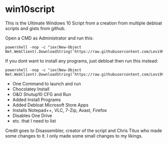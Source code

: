 # win10script
This is the Ultimate Windows 10 Script from a creation from multiple debloat scripts and gists from github.

Open a CMD as Administrator and run this:
```
powershell -nop -c "iex(New-Object Net.WebClient).DownloadString('https://raw.githubusercontent.com/Levi990e/win10script/master/win10debloat.ps1')"
```
If you dont want to install any programs, just debloat then run this instead:
```
powershell -nop -c "iex(New-Object Net.WebClient).DownloadString('https://raw.githubusercontent.com/Levi990e/win10script/master/win10debloat2.ps1')"
```

- One Command to launch and run
- Chocolatey Install
- O&O Shutup10 CFG and Run
- Added Install Programs
- Added Debloat Microsoft Store Apps
- Installs Notepad++, VLC, 7-Zip, Avast, Firefox
- Disables One Drive
- etc. that I need to list

Credit goes to Disassembler, creator of the script and Chris Titus who made some changes to it.
I only made some small changes to my likings.
